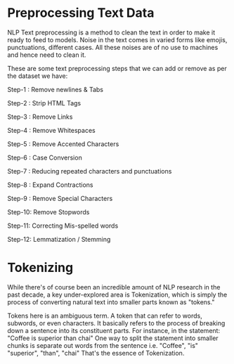 
# Preprocessing Text Data

NLP Text preprocessing is a method to clean the text in order to make it ready to feed to models. Noise in the text comes in varied forms like emojis, punctuations, different cases. All these noises are of no use to machines and hence need to clean it.

These are some text preprocessing steps that we can add or remove as per the dataset we have:

Step-1 : Remove newlines & Tabs

Step-2 : Strip HTML Tags

Step-3 : Remove Links

Step-4 : Remove Whitespaces

Step-5 : Remove Accented Characters

Step-6 : Case Conversion

Step-7 : Reducing repeated characters and punctuations

Step-8 : Expand Contractions

Step-9 : Remove Special Characters

Step-10: Remove Stopwords

Step-11: Correcting Mis-spelled words

Step-12: Lemmatization / Stemming

#

# Tokenizing


While there's of course been an incredible amount of NLP research in the past decade, a key under-explored area is Tokenization, which is simply the process of converting natural text into smaller parts known as "tokens." 

Tokens here is an ambiguous term. A token that can refer to words, subwords, or even characters. It basically refers to the process of breaking down a sentence into its constituent parts. For instance, in the statement: "Coffee is superior than chai" One way to split the statement into smaller chunks is separate out words from the sentence i.e. "Coffee", "is" "superior", "than", "chai" That's the essence of Tokenization.


